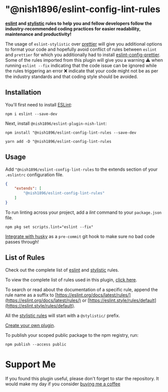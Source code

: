 # "@nish1896/eslint-config-lint-rules

**[eslint](https://eslint.org/) and [stylistic](https://eslint.style/) rules to help you and fellow developers follow the industry-recommended coding practices for easier readability, maintenance and productivity!**

The usage of `eslint-stylistic` over [prettier](https://prettier.io/) will give you additional options to format your code and hopefully avoid conflict of rules between `eslint` and `prettier` for which you additionally had to install [eslint-config-prettier](https://www.npmjs.com/package/eslint-config-prettier). Some of the rules imported from this plugin will give you a warning ⚠️ when running `eslint --fix` indicating that the code issue can be ignored while the rules triggering an error ❌ indicate that your code might not be as per the industry standards and that coding style should be avoided.

## Installation

You'll first need to install [ESLint](https://eslint.org/):

```
npm i eslint --save-dev
```

Next, install `@nish1896/eslint-plugin-nish-lint`:

```
npm install "@nish1896/eslint-config-lint-rules --save-dev
```
```
yarn add -D "@nish1896/eslint-config-lint-rules
```

## Usage

Add `"@nish1896/eslint-config-lint-rules` to the extends section of your `.eslintrc` configuration file.

```json
{
    "extends": [
        "@nish1896/eslint-config-lint-rules"
    ]
}
```

To run linting across your project, add a *lint* command to your `package.json` file.

```
npm pkg set scripts.lint="eslint --fix"
```

[Integrate with husky](https://typicode.github.io/husky/getting-started.html) as a `pre-commit` git hook to make sure no bad code passes through!

## List of Rules

Check out the complete list of [eslint](https://eslint.org/docs/latest/rules/) and [stylistic](https://eslint.style/rules) rules.

To view the complete list of rules used in this plugin, [click here](/lib/index.js).

To search or read about the documentation of a specific rule, append the rule name as a suffix to [https://eslint.org/docs/latest/rules/](https://eslint.org/docs/latest/rules/) or [https://eslint.style/rules/default](https://eslint.style/rules/default). 

All the [stylistic rules](https://eslint.style/rules) will start with a `@stylistic/` prefix.

[Create your own plugin](https://eslint.org/docs/latest/extend/plugins).

To publish your scoped public package to the npm registry, run:

```
npm publish --access public
```

# Support Me

If you found this plugin useful, please don't forget to star the repository. It would make my day if you consider [buying me a coffee](https://www.buymeacoffee.com/nish1896)  